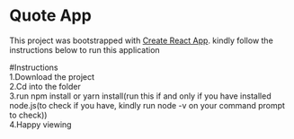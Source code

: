 # Quote App

This project was bootstrapped with [Create React App](https://github.com/facebook/create-react-app). kindly follow the instructions below to run this application

#Instructions<br/>
1.Download the project<br/>
2.Cd into the folder<br/>
3.run npm install or yarn install(run this if and only if you have installed node.js(to check if you have, kindly run node -v on your command prompt to check))<br/>
4.Happy viewing<br/>
